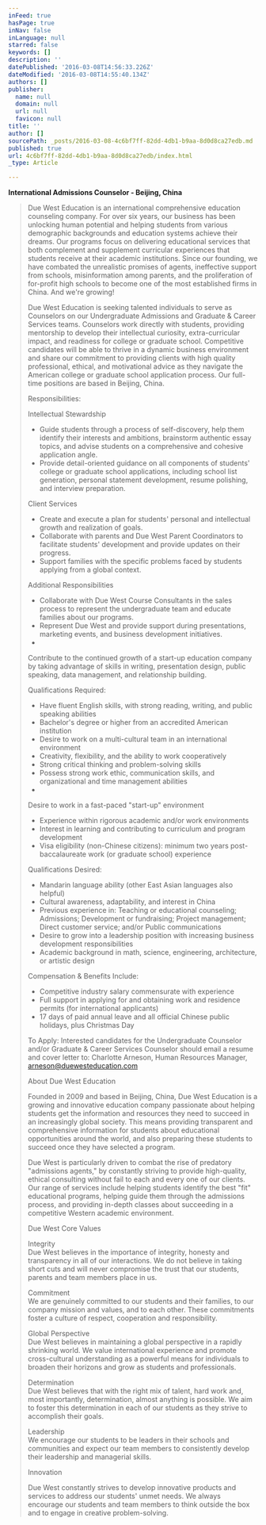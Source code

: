 ```yaml
---
inFeed: true
hasPage: true
inNav: false
inLanguage: null
starred: false
keywords: []
description: ''
datePublished: '2016-03-08T14:56:33.226Z'
dateModified: '2016-03-08T14:55:40.134Z'
authors: []
publisher:
  name: null
  domain: null
  url: null
  favicon: null
title: ''
author: []
sourcePath: _posts/2016-03-08-4c6bf7ff-82dd-4db1-b9aa-8d0d8ca27edb.md
published: true
url: 4c6bf7ff-82dd-4db1-b9aa-8d0d8ca27edb/index.html
_type: Article

---
```

**International Admissions Counselor - Beijing, 
China**

> Due West Education is an international comprehensive education counseling 
> company. For over six years, our business has been unlocking human potential and 
> helping students from various demographic backgrounds and education systems 
> achieve their dreams. Our programs focus on delivering educational services that 
> both complement and supplement curricular experiences that students receive at 
> their academic institutions. Since our founding, we have combated the 
> unrealistic promises of agents, ineffective support from schools, misinformation 
> among parents, and the proliferation of for-profit high schools to become one of 
> the most established firms in China. And we're growing! 
> 
> Due West Education is seeking talented individuals to serve as Counselors on 
> our Undergraduate Admissions and Graduate & Career Services teams. 
> Counselors work directly with students, providing mentorship to develop their 
> intellectual curiosity, extra-curricular impact, and readiness for college or 
> graduate school. Competitive candidates will be able to thrive in a dynamic 
> business environment and share our commitment to providing clients with high 
> quality professional, ethical, and motivational advice as they navigate the 
> American college or graduate school application process. Our full-time positions 
> are based in Beijing, China. 
> 
> Responsibilities: 
> 
> Intellectual Stewardship   
> - Guide students through a process of 
> self-discovery, help them identify their interests and ambitions, brainstorm 
> authentic essay topics, and advise students on a comprehensive and cohesive 
> application angle.   
> - Provide detail-oriented guidance on all components of 
> students' college or graduate school applications, including school list 
> generation, personal statement development, resume polishing, and interview 
> preparation. 
> 
> Client Services   
> - Create and execute a plan for students' personal and 
> intellectual growth and realization of goals.   
> - Collaborate with parents and 
> Due West Parent Coordinators to facilitate students' development and provide 
> updates on their progress.   
> - Support families with the specific problems 
> faced by students applying from a global context. 
> 
> Additional Responsibilities   
> - Collaborate with Due West Course 
> Consultants in the sales process to represent the undergraduate team and educate 
> families about our programs.   
> - Represent Due West and provide support during 
> presentations, marketing events, and business development initiatives.   
> - 
> Contribute to the continued growth of a start-up education company by taking 
> advantage of skills in writing, presentation design, public speaking, data 
> management, and relationship building. 
> 
> Qualifications Required:   
> - Have fluent English skills, with strong 
> reading, writing, and public speaking abilities   
> - Bachelor's degree or 
> higher from an accredited American institution   
> - Desire to work on a 
> multi-cultural team in an international environment   
> - Creativity, 
> flexibility, and the ability to work cooperatively   
> - Strong critical 
> thinking and problem-solving skills   
> - Possess strong work ethic, 
> communication skills, and organizational and time management abilities   
> - 
> Desire to work in a fast-paced "start-up" environment   
> - Experience within 
> rigorous academic and/or work environments   
> - Interest in learning and 
> contributing to curriculum and program development   
> - Visa eligibility 
> (non-Chinese citizens): minimum two years post-baccalaureate work (or graduate 
> school) experience 
> 
> Qualifications Desired:   
> - Mandarin language ability (other East Asian 
> languages also helpful)   
> - Cultural awareness, adaptability, and interest in 
> China   
> - Previous experience in: Teaching or educational counseling; 
> Admissions; Development or fundraising; Project management; Direct customer 
> service; and/or Public communications   
> - Desire to grow into a leadership 
> position with increasing business development responsibilities   
> - Academic 
> background in math, science, engineering, architecture, or artistic design 
> 
> Compensation & Benefits Include:   
> - Competitive industry salary 
> commensurate with experience   
> - Full support in applying for and obtaining 
> work and residence permits (for international applicants)   
> - 17 days of paid 
> annual leave and all official Chinese public holidays, plus Christmas Day 
> 
> To Apply: Interested candidates for the Undergraduate Counselor and/or 
> Graduate & Career Services Counselor should email a resume and cover letter 
> to: Charlotte Arneson, Human Resources Manager, [arneson@duewesteducation.com][0]
> 
> About Due West Education 
> 
> Founded in 2009 and based in Beijing, China, Due West Education is a growing 
> and innovative education company passionate about helping students get the 
> information and resources they need to succeed in an increasingly global 
> society. This means providing transparent and comprehensive information for 
> students about educational opportunities around the world, and also preparing 
> these students to succeed once they have selected a program. 
> 
> Due West is particularly driven to combat the rise of predatory "admissions 
> agents," by constantly striving to provide high-quality, ethical consulting 
> without fail to each and every one of our clients. Our range of services include 
> helping students identify the best "fit" educational programs, helping guide 
> them through the admissions process, and providing in-depth classes about 
> succeeding in a competitive Western academic environment. 
> 
> Due West Core Values 
> 
> Integrity   
> Due West believes in the importance of integrity, honesty and 
> transparency in all of our interactions. We do not believe in taking short cuts 
> and will never compromise the trust that our students, parents and team members 
> place in us. 
> 
> Commitment   
> We are genuinely committed to our students and their families, 
> to our company mission and values, and to each other. These commitments foster a 
> culture of respect, cooperation and responsibility. 
> 
> Global Perspective   
> Due West believes in maintaining a global perspective 
> in a rapidly shrinking world. We value international experience and promote 
> cross-cultural understanding as a powerful means for individuals to broaden 
> their horizons and grow as students and professionals. 
> 
> Determination   
> Due West believes that with the right mix of talent, hard 
> work and, most importantly, determination, almost anything is possible. We aim 
> to foster this determination in each of our students as they strive to 
> accomplish their goals. 
> 
> Leadership   
> We encourage our students to be leaders in their schools and 
> communities and expect our team members to consistently develop their leadership 
> and managerial skills. 
> 
> Innovation   
> 
> Due West constantly strives to develop innovative products and 
> services to address our students' unmet needs. We always encourage our students 
> and team members to think outside the box and to engage in creative 
> problem-solving.   
> 



[0]: mailto:arneson@duewesteducation.com